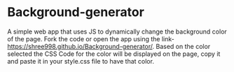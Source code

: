 # Background-generator
A simple web app that uses JS to dynamically change the background color of the page.
Fork the code or open the app using the link-https://shree998.github.io/Background-generator/. 
Based on the color selected the CSS Code for the color will be displayed on the page, copy it and paste it in your style.css file to have that color.
